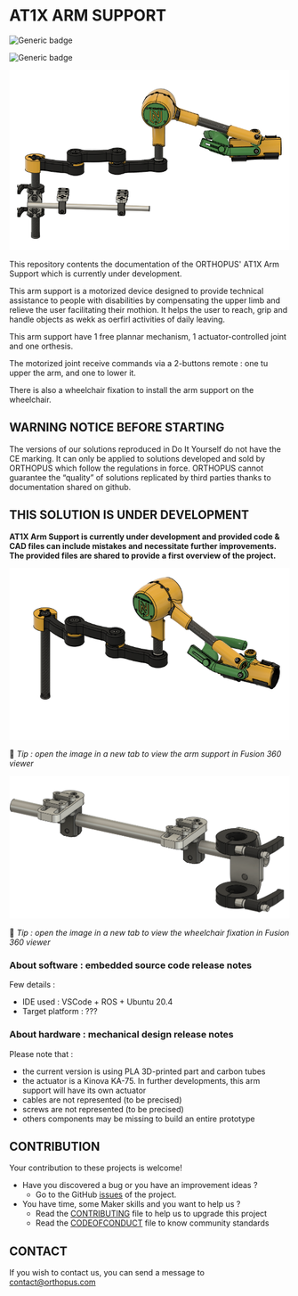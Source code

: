 # AT1X ARM SUPPORT

![Generic badge](https://img.shields.io/badge/CE_Mark-NO-critical.svg)

![Generic badge](https://img.shields.io/badge/release-v1.2-blue)


![AT1X](assets/at1x_fusion1.png) 

This repository contents the documentation of the ORTHOPUS' AT1X Arm Support which is currently under development.

This arm support is a motorized device designed to provide technical assistance to people with disabilities by compensating the upper limb and relieve the user facilitating their mothion. It helps the user to reach, grip and handle objects as wekk as oerfirl activities of daily leaving.  
  
This arm support have 1 free plannar mechanism, 1 actuator-controlled joint and one orthesis.  

The motorized joint receive commands via a 2-buttons remote : one tu upper the arm, and one to lower it.

There is also a wheelchair fixation to install the arm support on the wheelchair.






## WARNING NOTICE BEFORE STARTING

The versions of our solutions reproduced in Do It Yourself do not have the CE marking. It can only be applied to solutions developed and sold by ORTHOPUS which follow the regulations in force.
ORTHOPUS cannot guarantee the “quality” of solutions replicated by third parties thanks to documentation shared on github.


## THIS SOLUTION IS UNDER DEVELOPMENT

**AT1X Arm Support is currently under development and provided code & CAD files can include mistakes and necessitate further improvements. The provided files are shared to provide a first overview of the project.**

[<img src="assets/at1x_fusion2.png" alt="at1x_fusion"/>](https://a360.co/3jbt1Yi)

🧐 *Tip : open the image in a new tab to view the arm support in Fusion 360 viewer*

[<img src="assets/wheelchair_fixation_fusion.png" alt="wheelchair_fixation_fusion"/>](https://a360.co/3A6q8P4)

🧐 *Tip : open the image in a new tab to view the wheelchair fixation in Fusion 360 viewer*


### About software : embedded source code release notes

Few details :
- IDE used : VSCode + ROS + Ubuntu 20.4
- Target platform : ???


### About hardware : mechanical design release notes

Please note that :
- the current version is using PLA 3D-printed part and carbon tubes
- the actuator is a Kinova KA-75. In further developments, this arm support will have its own actuator 
- cables are not represented (to be precised) 
- screws are not represented (to be precised)
- others components may be missing to build an entire prototype

  


## CONTRIBUTION

Your contribution to these projects is welcome!

* Have you discovered a bug or you have an improvement ideas ?
  * Go to the GitHub [issues](https://github.com/orthopus/01-prosthetic-myo-hand/issues) of the project.
* You have time, some Maker skills and you want to help us ?
  * Read the [CONTRIBUTING](CONTRIBUTING.md) file to help us to upgrade this project
  * Read the [CODEOFCONDUCT](CODEOFCONDUCT.md) file to know community standards


## CONTACT

If you wish to contact us, you can send a message to contact@orthopus.com
